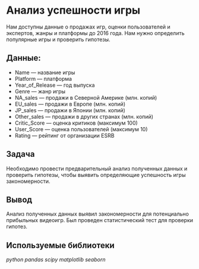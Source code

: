# Анализ успешности игры

Нам доступны данные о продажах игр, оценки пользователей и экспертов, жанры и платформы до 2016 года. Нам нужно определить популярные игры и проверить гипотезы.

## Данные:

-	Name — название игры
-	Platform — платформа
-	Year_of_Release — год выпуска
-	Genre — жанр игры
-	NA_sales — продажи в Северной Америке (млн. копий)
-	EU_sales — продажи в Европе (млн. копий)
-	JP_sales — продажи в Японии (млн. копий)
-	Other_sales — продажи в других странах (млн. копий)
-	Critic_Score — оценка критиков (максимум 100)
-	User_Score — оценка пользователей (максимум 10)
-	Rating — рейтинг от организации ESRB 



## Задача

Необходимо провести предварительный анализ полученных данных и проверить гипотезы, чтобы выявить определяющие успешность игры закономерности.

## Вывод

Анализ полученных данных выявил закономерности для потенциально прибыльных видеоигр. Был проведен статистический тест для проверки гипотез.

## Используемые библиотеки
*python pandas scipy matplotlib seaborn*
